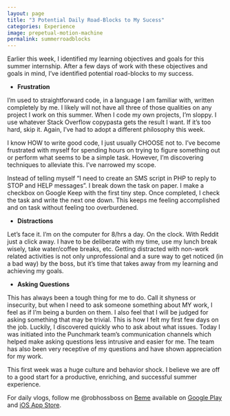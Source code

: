```yaml
---
layout: page
title: "3 Potential Daily Road-Blocks to My Sucess"
categories: Experience
image: prepetual-motion-machine
permalink: summerroadblocks
---
```


Earlier this week, I identified my learning objectives and goals for this summer internship. After a few days of work with these objectives and goals in mind, I’ve identified potential road-blocks to my success.

* **Frustration**

I’m used to straightforward code, in a language I am familiar with, written completely by me. I likely will not have all three of those qualities on any project I work on this summer. When I code my own projects, I’m sloppy. I use whatever Stack Overflow copypasta gets the result I want. If it’s too hard, skip it. Again, I’ve had to adopt a different philosophy this week.

I know HOW to write good code, I just usually CHOOSE not to. I’ve become frustrated with myself for spending hours on trying to figure something out or perform what seems to be a simple task. However, I’m discovering techniques to alleviate this. I’ve narrowed my scope.

Instead of telling myself “I need to create an SMS script in PHP to reply to STOP and HELP messages”. I break down the task on paper. I make a checkbox on Google Keep with the first tiny step. Once completed, I check the task and write the next one down. This keeps me feeling accomplished and on task without feeling too overburdened.  

* **Distractions**

Let’s face it. I’m on the computer for 8/hrs a day. On the clock. With Reddit just a click away. I have to be deliberate with my time, use my lunch break wisely, take water/coffee breaks, etc. Getting distracted with non-work related activities is not only unprofessional and a sure way to get noticed (in a bad way) by the boss, but it’s time that takes away from my learning and achieving my goals.

* **Asking Questions**

This has always been a tough thing for me to do. Call it shyness or insecurity, but when I need to ask someone something about MY work, I feel as if I’m being a burden on them. I also feel that I will be judged for asking something that may be trivial. This is how I felt my first few days on the job. Luckily, I discovered quickly who to ask about what issues. Today I was initiated into the Punchmark team’s communication channels which helped make asking questions less intrusive and easier for me. The team has also been very receptive of my questions and have shown appreciation for my work.

This first week was a huge culture and behavior shock. I believe we are off to a good start for a productive, enriching, and successful summer experience.

For daily vlogs, follow me @robhossboss on [Beme](https://beme.com) available on [Google Play](https://play.google.com/store/apps/details?id=com.beme.android) and [iOS App Store](https://geo.itunes.apple.com/us/app/beme-share-video.-honestly./id1005178547?mt=8).
